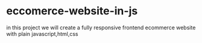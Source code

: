 # eccomerce-website-in-js

in this project we will create a fully responsive frontend ecommerce website with plain javascript,html,css

